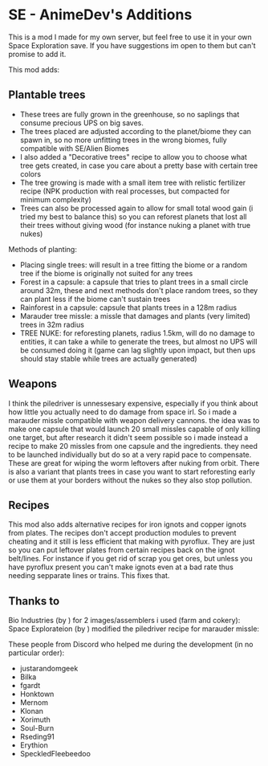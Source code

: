# SE - AnimeDev's Additions

This is a mod I made for my own server, but feel free to use it in your own Space Exploration save.
If you have suggestions im open to them but can't promise to add it.

This mod adds:

## Plantable trees

- These trees are fully grown in the greenhouse, so no saplings that consume precious UPS on big saves.
- The trees placed are adjusted according to the planet/biome they can spawn in, so no more unfitting trees in the wrong biomes, fully compatible with SE/Alien Biomes
- I also added a "Decorative trees" recipe to allow you to choose what tree gets created, in case you care about a pretty base with certain tree colors
- The tree growing is made with a small item tree with relistic fertilizer recipe (NPK production with real processes, but compacted for minimum complexity)
- Trees can also be processed again to allow for small total wood gain (i tried my best to balance this) so you can reforest planets that lost all their trees without giving wood (for instance nuking a planet with true nukes)

Methods of planting:
- Placing single trees: will result in a tree fitting the biome or a random tree if the biome is originally not suited for any trees
- Forest in a capsule: a capsule that tries to plant trees in a small circle around 32m, these and next methods don't place random trees, so they can plant less if the biome can't sustain trees
- Rainforest in a capsule: capsule that plants trees in a 128m radius
- Marauder tree missle: a missle that damages and plants (very limited) trees in 32m radius
- TREE NUKE: for reforesting planets, radius 1.5km, will do no damage to entities, it can take a while to generate the trees, but almost no UPS will be consumed doing it (game can lag slightly upon impact, but then ups should stay stable while trees are actually generated)

## Weapons

I think the piledriver is unnessesary expensive, especially if you think about how little you actually need to do damage from space irl. So i made a marauder missle compatible with weapon delivery cannons. the idea was to make one capsule that would launch 20 small missles capable of only killing one target, but after research it didn't seem possible so i made instead a recipe to make 20 missles from one capsule and the ingredients. they need to be launched individually but do so at a very rapid pace to compensate. These are great for wiping the worm leftovers after nuking from orbit. There is also a variant that plants trees in case you want to start reforesting early or use them at your borders without the nukes so they also stop pollution.

## Recipes

This mod also adds alternative recipes for iron ignots and copper ignots from plates. The recipes don't accept production modules to prevent cheating and it still is less efficient that making with pyroflux. They are just so you can put leftover plates from certain recipes back on the ignot belt/lines. For instance if you get rid of scrap you get ores, but unless you have pyroflux present you can't make ignots even at a bad rate thus needing sepparate lines or trains. This fixes that.


## Thanks to

Bio Industries (by ) for 2 images/assemblers i used (farm and cokery): 
Space Explorateion (by ) modified the piledriver recipe for marauder missle: 

These people from Discord who helped me during the development (in no particular order):
- justarandomgeek
- Bilka
- fgardt
- Honktown
- Mernom
- Klonan
- Xorimuth
- Soul-Burn
- Rseding91
- Erythion
- SpeckledFleebeedoo